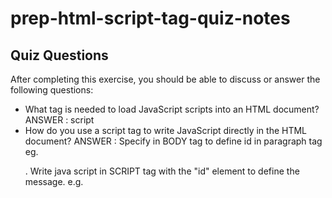 # prep-html-script-tag-quiz-notes

## Quiz Questions

After completing this exercise, you should be able to discuss or answer the following questions:

- What tag is needed to load JavaScript scripts into an HTML document?
  ANSWER : script
- How do you use a script tag to write JavaScript directly in the HTML document?
  ANSWER : Specify in BODY tag to define id in paragraph tag eg. <p id="javascript">. Write java script in SCRIPT tag with the "id" element to define the message. e.g. <script> document.getElementById("javascript").innerHTML = "Hello JavaScript!";
- How do you use a script tag to load an external JavaScript file?
  ANSWER : In script tag, specify src attibute for java script file name. eg. <script src={filename}>

## Notes

All student notes should be written here.


How to write `Code Examples` in markdown

for JS:
```javascript
const data = "Howdy"
```

for HTML:
```html
<div>
  <p>This is text content</p>
</div>
```

for CSS:
```css
div {
  width:100%
}
```
